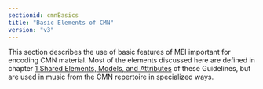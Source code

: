 ```yaml
---
sectionid: cmnBasics
title: "Basic Elements of CMN"
version: "v3"
---
```




This section describes the use of basic features of MEI important for encoding CMN
material.
Most of the elements discussed here are defined in chapter <a class="link_ptr" title="Shared Elements, Models, and Attributes" href="/{{ page.version }}/guidelines/shared.html">1 Shared Elements, Models, and Attributes</a> of these
Guidelines, but are used in music from the CMN repertoire in specialized ways.









